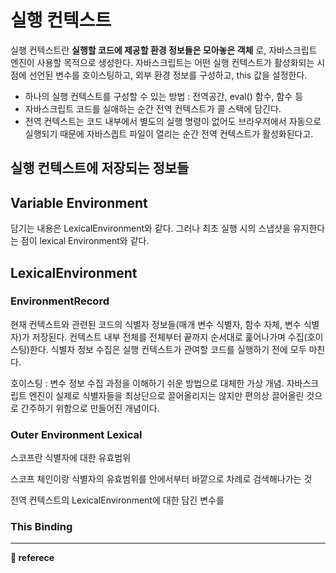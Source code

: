 # 실행 컨텍스트

실행 컨텍스트란 __실행할 코드에 제공할 환경 정보들은 모아놓은 객체__ 로, 자바스크립트 엔진이 사용할 목적으로 생성한다. 자바스크립트는 어떤 실행 컨텍스트가 활성화되는 시점에 선언된 변수를 호이스팅하고, 외부 환경 정보를 구성하고, this 값을 설정한다. 

- 하나의 실행 컨텍스트를 구성할 수 있는 방법 : 전역공간, eval() 함수, 함수 등
- 자바스크립트 코드를 실애하는 순간 전역 컨텍스트가 콜 스택에 담긴다.
- 전역 컨텍스트는 코드 내부에서 별도의 실행 명령이 없어도 브라우저에서 자동으로 실행되기 때문에 자바스킙트 파일이 열리는 순간 전역 컨텍스트가 활성화된다고. 

## 실행 컨텍스트에 저장되는 정보들
## Variable Environment
담기는 내용은 LexicalEnvironment와 같다. 그러나 최초 실행 시의 스냅샷을 유지한다는 점이 lexical Environment와 같다.

## LexicalEnvironment
### EnvironmentRecord
현재 컨텍스트와 관련된 코드의 식별자 정보들(매개 변수 식별자, 함수 자체, 변수 식별자)가 저장된다.
컨텍스트 내부 전체를 전체부터 끝까지 순서대로 훑어나가며 수집(호이스팅)한다. 식별자 정보 수집은 실행 컨텍스트가 관여할 코드를 실행하기 전에 모두 마친다.

호이스팅 : 변수 정보 수집 과정을 이해하기 쉬운 방법으로 대체한 가상 개념. 자바스크립트 엔진이 실제로 식별자들을 최상단으로 끌어올리지는 않지만 편의상 끌어올린 것으로 간주하기 위함으로 만들어진 개념이다.

### Outer Environment Lexical
스코프란 식별자에 대한 유효범위

스코프 체인이랑 식별자의 유효범위를 안에서부터 바깥으로 차례로 검색해나가는 것

전역 컨텍스트의 LexicalEnvironment에 대한 담긴 변수를 

### This Binding

---
__📑 referece__
